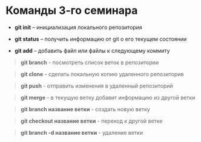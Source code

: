 # Команды 3-го семинара 

* **git init** – инициализация локального репозитория

* **git status** – получить информацию от git о его текущем состоянии

* **git add** – добавить файл или файлы к следующему коммиту

> **git branch** - посмотреть список веток в репозитории

> **git clone** - сделать локальную копию удаленного репозитория

> **git push** - отправить изменения в удаленный репозиторий

> **git merge** - в текущую ветку добавит информацию из другой ветки

> **git branch название ветки** - создать новую ветку

> **git checkout название ветки** - переход к другой ветке

> **git branch -d название ветки** - удаление ветки
